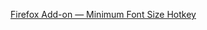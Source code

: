 [Firefox Add-on — Minimum Font Size Hotkey](https://addons.mozilla.org/en-US/firefox/addon/minimum-font-size-hotkey/)
